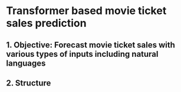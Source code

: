 # Transformer based movie ticket sales prediction
## 1. Objective: Forecast movie ticket sales with various types of inputs including natural languages
## 2. Structure
